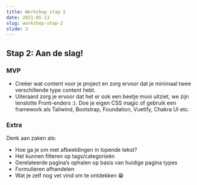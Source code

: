```yaml
---
title: Workshop stap 2
date: 2021-05-13
slug: workshop-stap-2
slide: 3
---
```


## Stap 2: Aan de slag!
### MVP
- Creëer wat content voor je project en zorg ervoor dat je minimaal twee verschillende type content hebt.
- Uiteraard zorg je ervoor dat het er ook een beetje mooi uitziet, we zijn tenslotte Front-enders :). Doe je eigen CSS magic of gebruik een framework als Tailwind, Bootstrap, Foundation, Vuetify, Chakra UI etc. 

### Extra
Denk aan zaken als:
- Hoe ga je om met afbeeldingen in lopende tekst?
- Het kunnen filteren op tags/categorieën 
- Gerelateerde pagina’s ophalen op basis van huidige pagina types
- Formulieren afhandelen
- Wat je zelf nog vet vind om te ontdekken 😁


